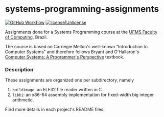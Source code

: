 # systems-programming-assignments

[![GitHub Workflow][gh-build-badge]][gh-actions]
[![license\|Unlicense][license-shield]][license-url]

[license-shield]: https://img.shields.io/github/license/guilhermgonzaga/systems-programming-assignments
[license-url]:    https://choosealicense.com/licenses/gpl-3.0/
[gh-actions]:     https://github.com/guilhermgonzaga/systems-programming-assignments/actions
[gh-build-badge]: https://github.com/guilhermgonzaga/systems-programming-assignments/workflows/Build/badge.svg


Assignments done for a Systems Programming course at the [UFMS Faculty of Computing](https://facom.ufms.br), Brazil.

The course is based on Carnegie Mellon's well-known "Introduction to Computer Systems" and therefore follows Bryant and O'Hallaron's [Computer Systems: A Programmer's Perspective](http://csapp.cs.cmu.edu/) textbook.


### Description

These assignments are organized one per subdirectory, namely

1. `buildimage`: an ELF32 file reader written in C.
1. `libbi`: an x86-64 assembly implementation for fixed-width big integer arithmetic.

Find more details in each project's README files.
